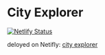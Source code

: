 # City Explorer
[![Netlify Status](https://api.netlify.com/api/v1/badges/7878b3a1-d614-474b-aea5-540239568077/deploy-status)](https://app.netlify.com/sites/melodious-cactus-adc13c/deploys)

deloyed on Netifly: [city explorer](https://city-explorer01.netlify.app)